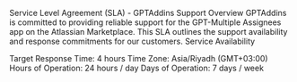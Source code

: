 Service Level Agreement (SLA) - GPTAddins
Support Overview
GPTAddins is committed to providing reliable support for the GPT-Multiple Assignees app on the Atlassian Marketplace. This SLA outlines the support availability and response commitments for our customers.
Service Availability

Target Response Time: 4 hours
Time Zone: Asia/Riyadh (GMT+03:00)
Hours of Operation: 24 hours / day
Days of Operation: 7 days / week

